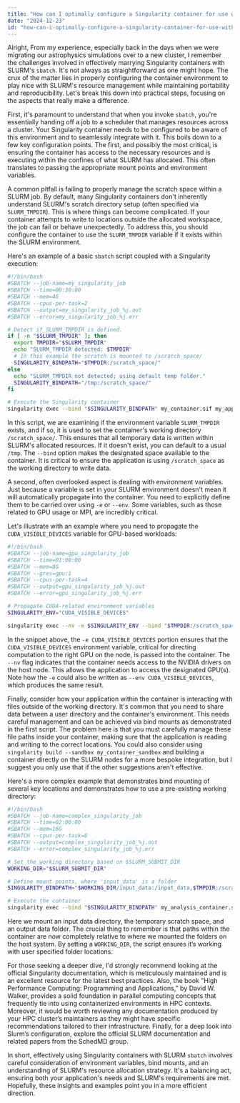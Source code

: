 ```yaml
---
title: "How can I optimally configure a Singularity container for use with `sbatch` on SLURM?"
date: "2024-12-23"
id: "how-can-i-optimally-configure-a-singularity-container-for-use-with-sbatch-on-slurm"
---
```


Alright,  From my experience, especially back in the days when we were migrating our astrophysics simulations over to a new cluster, I remember the challenges involved in effectively marrying Singularity containers with SLURM's `sbatch`. It's not always as straightforward as one might hope. The crux of the matter lies in properly configuring the container environment to play nice with SLURM's resource management while maintaining portability and reproducibility. Let's break this down into practical steps, focusing on the aspects that really make a difference.

First, it's paramount to understand that when you invoke `sbatch`, you're essentially handing off a job to a scheduler that manages resources across a cluster. Your Singularity container needs to be configured to be aware of this environment and to seamlessly integrate with it. This boils down to a few key configuration points. The first, and possibly the most critical, is ensuring the container has access to the necessary resources and is executing within the confines of what SLURM has allocated. This often translates to passing the appropriate mount points and environment variables.

A common pitfall is failing to properly manage the scratch space within a SLURM job. By default, many Singularity containers don't inherently understand SLURM's scratch directory setup (often specified via `SLURM_TMPDIR`). This is where things can become complicated. If your container attempts to write to locations outside the allocated workspace, the job can fail or behave unexpectedly. To address this, you should configure the container to use the `SLURM_TMPDIR` variable if it exists within the SLURM environment.

Here's an example of a basic `sbatch` script coupled with a Singularity execution:

```bash
#!/bin/bash
#SBATCH --job-name=my_singularity_job
#SBATCH --time=00:30:00
#SBATCH --mem=4G
#SBATCH --cpus-per-task=2
#SBATCH --output=my_singularity_job_%j.out
#SBATCH --error=my_singularity_job_%j.err

# Detect if SLURM_TMPDIR is defined.
if [ -n "$SLURM_TMPDIR" ]; then
  export TMPDIR="$SLURM_TMPDIR"
  echo "SLURM_TMPDIR detected: $TMPDIR"
  # In this example the scratch is mounted to /scratch_space/
  SINGULARITY_BINDPATH="$TMPDIR:/scratch_space/"
else
  echo "SLURM_TMPDIR not detected; using default temp folder."
  SINGULARITY_BINDPATH="/tmp:/scratch_space/"
fi

# Execute the Singularity container
singularity exec --bind "$SINGULARITY_BINDPATH" my_container.sif my_application --input /input_data --output /scratch_space/output_data

```

In this script, we are examining if the environment variable `SLURM_TMPDIR` exists, and if so, it is used to set the container's working directory `/scratch_space/`. This ensures that all temporary data is written within SLURM's allocated resources. If it doesn't exist, you can default to a usual `/tmp`. The `--bind` option makes the designated space available to the container. It is critical to ensure the application is using `/scratch_space` as the working directory to write data.

A second, often overlooked aspect is dealing with environment variables. Just because a variable is set in your SLURM environment doesn't mean it will automatically propagate into the container. You need to explicitly define them to be carried over using `-e` or `--env`. Some variables, such as those related to GPU usage or MPI, are incredibly critical.

Let's illustrate with an example where you need to propagate the `CUDA_VISIBLE_DEVICES` variable for GPU-based workloads:

```bash
#!/bin/bash
#SBATCH --job-name=gpu_singularity_job
#SBATCH --time=01:00:00
#SBATCH --mem=8G
#SBATCH --gres=gpu:1
#SBATCH --cpus-per-task=4
#SBATCH --output=gpu_singularity_job_%j.out
#SBATCH --error=gpu_singularity_job_%j.err

# Propagate CUDA-related environment variables
SINGULARITY_ENV="CUDA_VISIBLE_DEVICES"

singularity exec --nv -e $SINGULARITY_ENV --bind "$TMPDIR:/scratch_space/" my_gpu_container.sif my_gpu_application --input /input_data --output /scratch_space/output_data
```

In the snippet above, the `-e CUDA_VISIBLE_DEVICES` portion ensures that the `CUDA_VISIBLE_DEVICES` environment variable, critical for directing computation to the right GPU on the node, is passed into the container. The `--nv` flag indicates that the container needs access to the NVIDIA drivers on the host node. This allows the application to access the designated GPU(s). Note how the `-e` could also be written as `--env CUDA_VISIBLE_DEVICES`, which produces the same result.

Finally, consider how your application within the container is interacting with files outside of the working directory. It's common that you need to share data between a user directory and the container's environment. This needs careful management and can be achieved via bind mounts as demonstrated in the first script. The problem here is that you must carefully manage these file paths inside your container, making sure that the application is reading and writing to the correct locations. You could also consider using `singularity build --sandbox my_container_sandbox` and building a container directly on the SLURM nodes for a more bespoke integration, but I suggest you only use that if the other suggestions aren't effective.

Here's a more complex example that demonstrates bind mounting of several key locations and demonstrates how to use a pre-existing working directory:

```bash
#!/bin/bash
#SBATCH --job-name=complex_singularity_job
#SBATCH --time=02:00:00
#SBATCH --mem=16G
#SBATCH --cpus-per-task=8
#SBATCH --output=complex_singularity_job_%j.out
#SBATCH --error=complex_singularity_job_%j.err

# Set the working directory based on $SLURM_SUBMIT_DIR
WORKING_DIR="$SLURM_SUBMIT_DIR"

# Define mount points, where 'input_data' is a folder
SINGULARITY_BINDPATH="$WORKING_DIR/input_data:/input_data,$TMPDIR:/scratch_space,$WORKING_DIR/output_data:/output_data"

# Execute the container
singularity exec --bind "$SINGULARITY_BINDPATH" my_analysis_container.sif  /my_analysis_application --config /input_data/my_config.cfg --output /output_data/results.dat
```

Here we mount an input data directory, the temporary scratch space, and an output data folder. The crucial thing to remember is that paths within the container are now completely relative to where we mounted the folders on the host system. By setting a `WORKING_DIR`, the script ensures it’s working with user specified folder locations.

For those seeking a deeper dive, I'd strongly recommend looking at the official Singularity documentation, which is meticulously maintained and is an excellent resource for the latest best practices. Also, the book "High Performance Computing: Programming and Applications," by David W. Walker, provides a solid foundation in parallel computing concepts that frequently tie into using containerized environments in HPC contexts. Moreover, it would be worth reviewing any documentation produced by your HPC cluster’s maintainers as they might have specific recommendations tailored to their infrastructure. Finally, for a deep look into Slurm’s configuration, explore the official SLURM documentation and related papers from the SchedMD group.

In short, effectively using Singularity containers with SLURM `sbatch` involves careful consideration of environment variables, bind mounts, and an understanding of SLURM's resource allocation strategy. It's a balancing act, ensuring both your application's needs and SLURM's requirements are met. Hopefully, these insights and examples point you in a more efficient direction.
